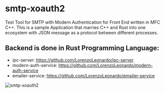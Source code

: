 # smtp-xoauth2
Test Tool for SMTP with Modern Authentication for Front End written in MFC C++.
This is a sample Application that marries C++ and Rust into one ecosystem with JSON message as a protocol between different processes.

## Backend is done in Rust Programming Language:

- ipc-server: https://github.com/LorenzoLeonardo/ipc-server
- modern-auth-service: https://github.com/LorenzoLeonardo/modern-auth-service
- emailer-service: https://github.com/LorenzoLeonardo/emailer-service


![smtp-xoauth2](https://github.com/LorenzoLeonardo/smtp-xoauth2/assets/97872577/009b4bcf-183c-4d79-b8c8-371f06f22228)
